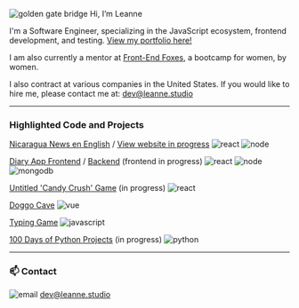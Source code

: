  ![golden gate bridge](https://img.icons8.com/external-vitaliy-gorbachev-lineal-color-vitaly-gorbachev/50/000000/external-golden-gate-bridge-wonder-of-the-world-vitaliy-gorbachev-lineal-color-vitaly-gorbachev.png) Hi, I’m Leanne  
 
 
I'm a Software Engineer, specializing in the JavaScript ecosystem, frontend development, and testing. [View my portfolio here!](https://leanne.studio/)

I am also currently a mentor at [Front-End Foxes](https://www.vuevixens.org/), a bootcamp for women, by women.

I also contract at various companies in the United States. If you would like to hire me, please contact me at: dev@leanne.studio

---

### Highlighted Code and Projects

[Nicaragua News en English](https://github.com/le-anne/nicaraguanews) / [View website in progress](https://le-anne.github.io/nicaraguanews/) ![react](https://img.icons8.com/office/16/000000/react.png) 
![node](https://img.icons8.com/fluency/16/000000/node-js.png) 

[Diary App Frontend](https://github.com/le-anne/diary-frontend) / [Backend](https://github.com/le-anne/diary-backend) (frontend in progress) ![react](https://img.icons8.com/office/16/000000/react.png) 
![node](https://img.icons8.com/fluency/16/000000/node-js.png) ![mongodb](https://img.icons8.com/color/16/000000/mongodb.png)

[Untitled 'Candy Crush' Game](https://github.com/le-anne/candy-crush) (in progress) ![react](https://img.icons8.com/office/16/000000/react.png)

[Doggo Cave](https://github.com/le-anne/fef-dog) ![vue](https://img.icons8.com/color/16/000000/vue-js.png)

[Typing Game](https://github.com/le-anne/fef-typing-game) ![javascript](https://img.icons8.com/color/16/000000/javascript--v1.png)

[100 Days of Python Projects](https://github.com/le-anne/100DaysofPython) (in progress) ![python](https://img.icons8.com/color/16/000000/python--v1.png) 

---

 ###  📫  Contact
 ![email](https://img.icons8.com/cotton/30/000000/paper-plane--v3.png) dev@leanne.studio
 
<!---
le-anne/le-anne is a ✨ special ✨ repository because its `README.md` (this file) appears on your GitHub profile.
You can click the Preview link to take a look at your changes.
--->
